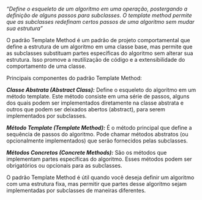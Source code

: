 *“Define o esqueleto de um algoritmo em uma operação, postergando a definição de alguns passos para subclasses. O template method permite que as subclasses redefinam certos passos de uma algoritmo sem mudar sua estrutura”*

O padrão Template Method é um padrão de projeto comportamental que define a estrutura de um algoritmo em uma classe base, mas permite que as subclasses substituam partes específicas do algoritmo sem alterar sua estrutura. Isso promove a reutilização de código e a extensibilidade do comportamento de uma classe.

Principais componentes do padrão Template Method:

***Classe Abstrata (Abstract Class):*** Define o esqueleto do algoritmo em um método template. Este método consiste em uma série de passos, alguns dos quais podem ser implementados diretamente na classe abstrata e outros que podem ser deixados abertos (abstract), para serem implementados por subclasses.

***Método Template (Template Method):*** É o método principal que define a sequência de passos do algoritmo. Pode chamar métodos abstratos (ou opcionalmente implementados) que serão fornecidos pelas subclasses.

***Métodos Concretos (Concrete Methods):*** São os métodos que implementam partes específicas do algoritmo. Esses métodos podem ser obrigatórios ou opcionais para as subclasses.

O padrão Template Method é útil quando você deseja definir um algoritmo com uma estrutura fixa, mas permitir que partes desse algoritmo sejam implementadas por subclasses de maneiras diferentes.
